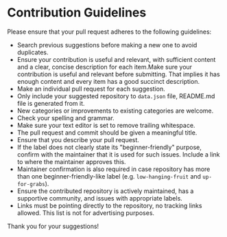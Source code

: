 # Contribution Guidelines

Please ensure that your pull request adheres to the following guidelines:

- Search previous suggestions before making a new one to avoid duplicates.
- Ensure your contribution is useful and relevant, with sufficient content and a clear, concise description for each item.Make sure your contribution is useful and relevant before submitting. That implies it has enough content and every item has a good succinct description.
- Make an individual pull request for each suggestion.
- Only include your suggested repository to `data.json` file, README.md file is generated from it.
- New categories or improvements to existing categories are welcome.
- Check your spelling and grammar.
- Make sure your text editor is set to remove trailing whitespace.
- The pull request and commit should be given a meaningful title.
- Ensure that you describe your pull request.
- If the label does not clearly state its "beginner-friendly" purpose, confirm with the maintainer that it is used for such issues. Include a link to where the maintainer approves this.
- Maintainer confirmation is also required in case repository has more than one beginner-friendly-like label (e.g. `low-hanging-fruit` and `up-for-grabs`).
- Ensure the contributed repository is actively maintained, has a supportive community, and issues with appropriate labels.
- Links must be pointing directly to the repository, no tracking links allowed. This list is not for advertising purposes.

Thank you for your suggestions!

